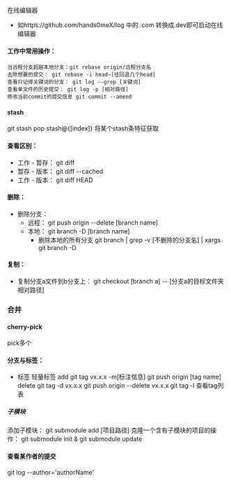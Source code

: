 在线编辑器
 - 如https://github.com/hands0meX/log 中的 .com 转换成.dev即可启动在线编辑器

#### 工作中常用操作：
    当远程分支超越本地分支：git rebase origin/远程分支名
    去除想要的提交： git rebase -i head~[往回退几个head]
    查看只记得关键词的分支： git log --grep [关键词]
    查看单文件的历史提交： git log -p [相对路径]
    修改当前commit的提交信息 git commit --amend

#### stash
 git stash pop stash@{[index]} 将某个stash条特征获取 

#### 查看区别： 
  - 工作 - 暂存： git diff
  - 暂存 - 版本： git diff --cached
  - 工作 - 版本： git diff HEAD

#### 删除：
  - 删除分支：
    - 远程： git push origin --delete [branch name]
    - 本地： git branch -D [branch name]
      - 删除本地的所有分支 git branch | grep -v [不删除的分支名] | xargs git branch -D
  
#### 复制：
  - 复制分支a文件到b分支上： git checkout [branch a] -- [分支a的目标文件夹相对路径]


### 合并
#### cherry-pick
pick多个





#### 分支与标签：
  - 标签
    轻量标签
      add     git tag vx.x.x -m[标注信息]        git push origin [tag name]
      delete  git tag -d vx.x.x   git push origin --delete vx.x.x 
      git tag -l 查看tag列表


##### 子模块
添加子模块：  git submodule add [项目路径]
克隆一个含有子模块的项目的操作： git submodule init & git submodule update


#### 查看某作者的提交
git log --author='authorName'